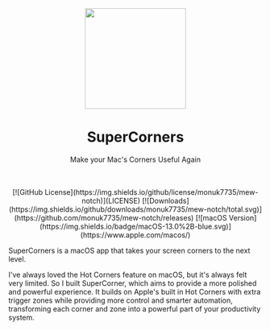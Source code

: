 <div align="center">
	<a href="https://noah-nuebling.github.io/mac-mouse-fix-website">
		<img src="Markdown/Media/AppIconRound3.png" width="200" height="auto">
	</a>
	<h1>SuperCorners</h1>  
    <p>Make your Mac's Corners Useful Again</p>
</div>

<br>
<br>

<div align="center">
[![GitHub License](https://img.shields.io/github/license/monuk7735/mew-notch)](LICENSE)
[![Downloads](https://img.shields.io/github/downloads/monuk7735/mew-notch/total.svg)](https://github.com/monuk7735/mew-notch/releases)
[![macOS Version](https://img.shields.io/badge/macOS-13.0%2B-blue.svg)](https://www.apple.com/macos/)
</div>

SuperCorners is a macOS app that takes your screen corners to the next level.

I've always loved the Hot Corners feature on macOS, but it's always felt very limited. So I built SuperCorner, which aims to provide a more polished and powerful experience. It builds on Apple's built in Hot Corners with extra trigger zones while providing more control and smarter automation, transforming each corner and zone into a powerful part of your productivity system.
